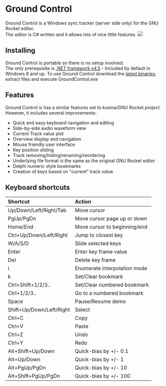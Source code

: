 Ground Control
==============
Ground Control is a Windows sync tracker (server side only) for the GNU Rocket editor.  
The editor is C# written and it allows lots of nice little features.
![](https://dl.dropboxusercontent.com/u/32077444/GroundControl.png)

Installing
----------
Ground Control is portable so there is no setup involved.  
The only prerequisite is [.NET framework v4.5](https://www.microsoft.com/en-us/download/details.aspx?id=30653) - Included by default in Windows 8 and up.
To use Ground Control download the [latest binaries](http://bit.ly/ground-control-bin), extract files and execute GroundControl.exe

Features
--------
Ground Control is has a similar features set to kusma/GNU Rocket project.  
However, it includes several improvements:
- Quick and easy keyboard navigation and editing
- Side-by-side audio waveform view
- Current Track value plot
- Overview display and navigation
- Mouse friendly user interface
- Key position sliding
- Track removing/hiding/renaming/reordering
- Underlying file format is the same as the original GNU Rocket editor
- Delphi numeric style bookmarks
- Creation of keys based on "current" track value

Keyboard shortcuts
------------------
| Shortcut                 | Action                       |
|:-------------------------|:-----------------------------|
| Up/Down/Left/Right/Tab   | Move cursor                  |
| PgUp/PgDn                | Move cursor page up or down  |
| Home/End                 | Move cursor to beginning/end |
| Ctrl+Up/Down/Left/Right  | Jump to closest key          |
| W/A/S/D                  | Slide selected keys          |
| Enter                    | Enter key frame value        | 
| Del                      | Delete key frame             |
| i                        | Enumerate interpolation mode |
| k                        | Set/Clear bookmark           |
| Ctrl+Shift+1/2/3..       | Set/Clear numbered bookmark  |
| Ctrl+1/2/3..             | Go to a numbered bookmark    |
| Space                    | Pause/Resume demo            |
| Shift+Up/Down/Left/Right | Select                       |
| Ctrl+C                   | Copy                         |
| Ctrl+V                   | Paste                        |
| Ctrl+Z                   | Undo                         |
| Ctrl+Y                   | Redo                         |
| Alt+Shift+Up/Down        | Quick-bias by +/- 0.1        |
| Alt+Up/Down              | Quick-bias by +/- 1          |
| Alt+PgUp/PgDn            | Quick-bias by +/- 10         |
| Alt+Shift+PgUp/PgDn      | Quick-bias by +/- 100        |